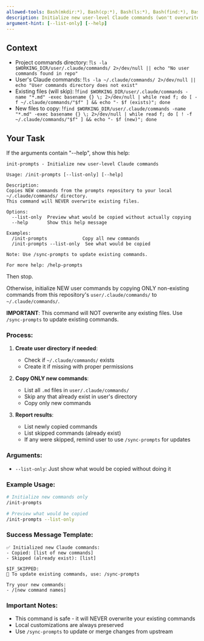 ```yaml
---
allowed-tools: Bash(mkdir:*), Bash(cp:*), Bash(ls:*), Bash(find:*), Bash(test:*), Bash(echo:*), Bash(basename:*), Bash(while:*), Bash(read:*), Bash(grep:*), Read
description: Initialize new user-level Claude commands (won't overwrite existing)
argument-hint: [--list-only] [--help]
---
```


## Context

- Project commands directory: !`ls -la $WORKING_DIR/user/.claude/commands/ 2>/dev/null || echo "No user commands found in repo"`
- User's Claude commands: !`ls -la ~/.claude/commands/ 2>/dev/null || echo "User commands directory does not exist"`
- Existing files (will skip): !`find $WORKING_DIR/user/.claude/commands -name "*.md" -exec basename {} \; 2>/dev/null | while read f; do [ -f ~/.claude/commands/"$f" ] && echo "- $f (exists)"; done`
- New files to copy: !`find $WORKING_DIR/user/.claude/commands -name "*.md" -exec basename {} \; 2>/dev/null | while read f; do [ ! -f ~/.claude/commands/"$f" ] && echo "- $f (new)"; done`

## Your Task

If the arguments contain "--help", show this help:

```
init-prompts - Initialize new user-level Claude commands

Usage: /init-prompts [--list-only] [--help]

Description:
Copies NEW commands from the prompts repository to your local ~/.claude/commands/ directory.
This command will NEVER overwrite existing files.

Options:
  --list-only  Preview what would be copied without actually copying
  --help       Show this help message

Examples:
  /init-prompts             Copy all new commands
  /init-prompts --list-only  See what would be copied

Note: Use /sync-prompts to update existing commands.

For more help: /help-prompts
```

Then stop.

Otherwise, initialize NEW user commands by copying ONLY non-existing commands from this repository's `user/.claude/commands/` to `~/.claude/commands/`.

**IMPORTANT**: This command will NOT overwrite any existing files. Use `/sync-prompts` to update existing commands.

### Process:

1. **Create user directory if needed**:
   - Check if `~/.claude/commands/` exists
   - Create it if missing with proper permissions

2. **Copy ONLY new commands**:
   - List all `.md` files in `user/.claude/commands/`
   - Skip any that already exist in user's directory
   - Copy only new commands

3. **Report results**:
   - List newly copied commands
   - List skipped commands (already exist)
   - If any were skipped, remind user to use `/sync-prompts` for updates

### Arguments:
- `--list-only`: Just show what would be copied without doing it

### Example Usage:
```bash
# Initialize new commands only
/init-prompts

# Preview what would be copied
/init-prompts --list-only
```

### Success Message Template:
```
✅ Initialized new Claude commands:
- Copied: [list of new commands]
- Skipped (already exist): [list]

$IF_SKIPPED:
📝 To update existing commands, use: /sync-prompts

Try your new commands:
- /[new command names]
```

### Important Notes:
- This command is safe - it will NEVER overwrite your existing commands
- Local customizations are always preserved
- Use `/sync-prompts` to update or merge changes from upstream